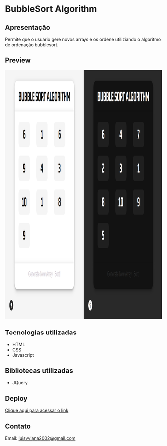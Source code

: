 # BubbleSort Algorithm

## Apresentação
Permite que o usuário gere novos arrays e os ordene utiliziando o algoritmo de ordenação bubblesort.

## Preview

<img width="600" height="800" src="src/assets/to_readme/preview.png">

## Tecnologias utilizadas 
- HTML
- CSS
- Javascript

## Bibliotecas utilizadas
- JQuery

## Deploy
[Clique aqui para acessar o link](https://serpicode.github.io/BubbleSort-Algorithm/)

## Contato
Email: luisvviana2002@gmail.com
